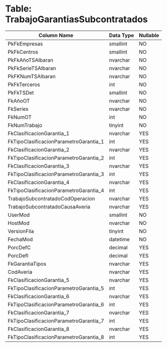 # Table: TrabajoGarantiasSubcontratados

| Column Name | Data Type | Nullable |
|-------------|-----------|----------|
| PkFkEmpresas | smallint | NO |
| PkFkCentros | smallint | NO |
| PkFkAñoTSAlbaran | nvarchar | NO |
| PkFkSerieTSAlbaran | nvarchar | NO |
| PkFKNumTSAlbaran | nvarchar | NO |
| PkFkTerceros | int | NO |
| PkFkTSDet | smallint | NO |
| FkAñoOT | nvarchar | NO |
| FkSeries | nvarchar | NO |
| FkNumOT | int | NO |
| FkNumTrabajo | tinyint | NO |
| FkClasificacionGarantia_1 | nvarchar | YES |
| FkTipoClasificacionParametroGarantia_1 | int | YES |
| FkClasificacionGarantia_2 | nvarchar | YES |
| FkTipoClasificacionParametroGarantia_2 | int | YES |
| FkClasificacionGarantia_3 | nvarchar | YES |
| FkTipoClasificacionParametroGarantia_3 | int | YES |
| FkClasificacionGarantia_4 | nvarchar | YES |
| FkTipoClasificacionParametroGarantia_4 | int | YES |
| TrabajoSubcontratadoCodOperacion | nvarchar | YES |
| TrabajoSubcontratadoCausaAveria | nvarchar | YES |
| UserMod | smallint | NO |
| HostMod | nvarchar | NO |
| VersionFila | tinyint | NO |
| FechaMod | datetime | NO |
| PorcDefC | decimal | YES |
| PorcDefI | decimal | YES |
| FkGarantiaTipos | nvarchar | YES |
| CodAveria | nvarchar | YES |
| FkClasificacionGarantia_5 | nvarchar | YES |
| FkTipoClasificacionParametroGarantia_5 | int | YES |
| FkClasificacionGarantia_6 | nvarchar | YES |
| FkTipoClasificacionParametroGarantia_6 | int | YES |
| FkClasificacionGarantia_7 | nvarchar | YES |
| FkTipoClasificacionParametroGarantia_7 | int | YES |
| FkClasificacionGarantia_8 | nvarchar | YES |
| FkTipoClasificacionParametroGarantia_8 | int | YES |
